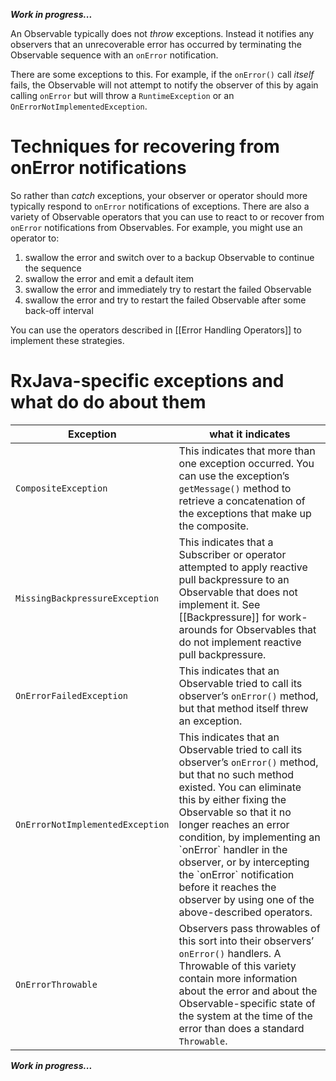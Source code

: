 _**Work in progress...**_

An Observable typically does not _throw_ exceptions. Instead it notifies any observers that an unrecoverable error has occurred by terminating the Observable sequence with an `onError` notification.

There are some exceptions to this. For example, if the `onError()` call _itself_ fails, the Observable will not attempt to notify the observer of this by again calling `onError` but will throw a `RuntimeException` or an `OnErrorNotImplementedException`.

# Techniques for recovering from onError notifications

So rather than _catch_ exceptions, your observer or operator should more typically respond to `onError` notifications of exceptions. There are also a variety of Observable operators that you can use to react to or recover from `onError` notifications from Observables. For example, you might use an operator to:

1. swallow the error and switch over to a backup Observable to continue the sequence
1. swallow the error and emit a default item
1. swallow the error and immediately try to restart the failed Observable
1. swallow the error and try to restart the failed Observable after some back-off interval

You can use the operators described in [[Error Handling Operators]] to implement these strategies.

# RxJava-specific exceptions and what do do about them

<table>
 <thead>
  <tr><th>Exception</th><th>what it indicates</th></tr>
 </thead>
 <tbody>
  <tr><td><code>CompositeException</code></td><td>This indicates that more than one exception occurred. You can use the exception&#8217;s <code>getMessage()</code> method to retrieve a concatenation of the exceptions that make up the composite.</td></tr>
  <tr><td><code>MissingBackpressureException</code></td><td>This indicates that a Subscriber or operator attempted to apply reactive pull backpressure to an Observable that does not implement it. See [[Backpressure]] for work-arounds for Observables that do not implement reactive pull backpressure.</td></tr>
  <tr><td><code>OnErrorFailedException</code></td><td>This indicates that an Observable tried to call its observer&#8217;s <code>onError()</code> method, but that method itself threw an exception.</td></tr>
  <tr><td><code>OnErrorNotImplementedException</code></td><td>This indicates that an Observable tried to call its observer&#8217;s <code>onError()</code> method, but that no such method existed. You can eliminate this by either fixing the Observable so that it no longer reaches an error condition, by implementing an `onError` handler in the observer, or by intercepting the `onError` notification before it reaches the observer by using one of the above-described operators.</td></tr>
  <tr><td><code>OnErrorThrowable</code></td><td>Observers pass throwables of this sort into their observers&#8217; <code>onError()</code> handlers. A Throwable of this variety contain more information about the error and about the Observable-specific state of the system at the time of the error than does a standard <code>Throwable</code>.</td></tr>
 </tbody>
</table>

_**Work in progress...**_